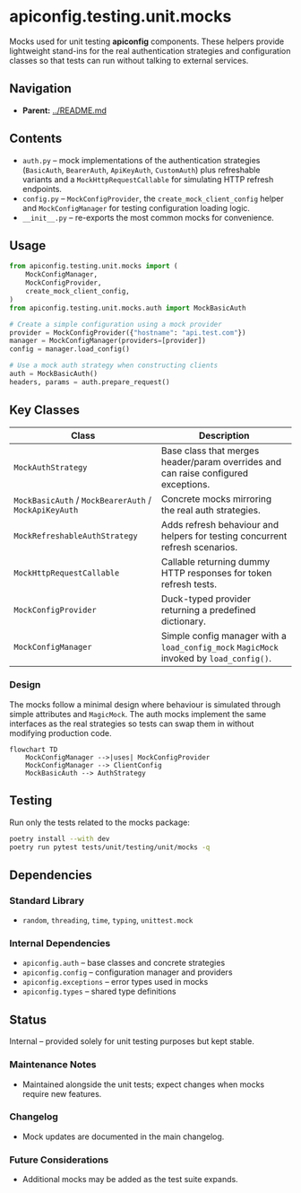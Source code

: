 # apiconfig.testing.unit.mocks

Mocks used for unit testing **apiconfig** components.  These helpers provide
lightweight stand-ins for the real authentication strategies and configuration
classes so that tests can run without talking to external services.

## Navigation

- **Parent:** [../README.md](../README.md)

## Contents
- `auth.py` – mock implementations of the authentication strategies (`BasicAuth`,
  `BearerAuth`, `ApiKeyAuth`, `CustomAuth`) plus refreshable variants and a
  `MockHttpRequestCallable` for simulating HTTP refresh endpoints.
- `config.py` – `MockConfigProvider`, the `create_mock_client_config` helper and
  `MockConfigManager` for testing configuration loading logic.
- `__init__.py` – re-exports the most common mocks for convenience.

## Usage
```python
from apiconfig.testing.unit.mocks import (
    MockConfigManager,
    MockConfigProvider,
    create_mock_client_config,
)
from apiconfig.testing.unit.mocks.auth import MockBasicAuth

# Create a simple configuration using a mock provider
provider = MockConfigProvider({"hostname": "api.test.com"})
manager = MockConfigManager(providers=[provider])
config = manager.load_config()

# Use a mock auth strategy when constructing clients
auth = MockBasicAuth()
headers, params = auth.prepare_request()
```

## Key Classes
| Class | Description |
| ----- | ----------- |
| `MockAuthStrategy` | Base class that merges header/param overrides and can raise configured exceptions. |
| `MockBasicAuth` / `MockBearerAuth` / `MockApiKeyAuth` | Concrete mocks mirroring the real auth strategies. |
| `MockRefreshableAuthStrategy` | Adds refresh behaviour and helpers for testing concurrent refresh scenarios. |
| `MockHttpRequestCallable` | Callable returning dummy HTTP responses for token refresh tests. |
| `MockConfigProvider` | Duck-typed provider returning a predefined dictionary. |
| `MockConfigManager` | Simple config manager with a `load_config_mock` `MagicMock` invoked by `load_config()`. |

### Design
The mocks follow a minimal design where behaviour is simulated through simple
attributes and `MagicMock`. The auth mocks implement the same interfaces as the
real strategies so tests can swap them in without modifying production code.

```mermaid
flowchart TD
    MockConfigManager -->|uses| MockConfigProvider
    MockConfigManager --> ClientConfig
    MockBasicAuth --> AuthStrategy
```

## Testing
Run only the tests related to the mocks package:
```bash
poetry install --with dev
poetry run pytest tests/unit/testing/unit/mocks -q
```

## Dependencies

### Standard Library
- `random`, `threading`, `time`, `typing`, `unittest.mock`

### Internal Dependencies
- `apiconfig.auth` – base classes and concrete strategies
- `apiconfig.config` – configuration manager and providers
- `apiconfig.exceptions` – error types used in mocks
- `apiconfig.types` – shared type definitions

## Status
Internal – provided solely for unit testing purposes but kept stable.

### Maintenance Notes
- Maintained alongside the unit tests; expect changes when mocks require new features.

### Changelog
- Mock updates are documented in the main changelog.

### Future Considerations
- Additional mocks may be added as the test suite expands.
